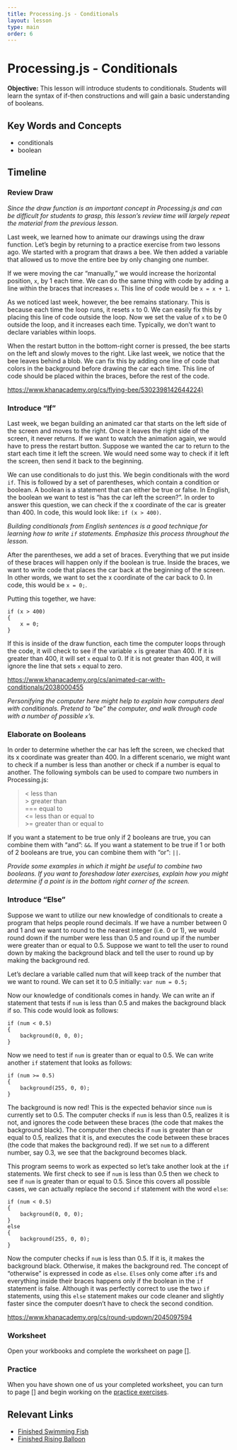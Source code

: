 ```yaml
---
title: Processing.js - Conditionals
layout: lesson
type: main
order: 6
---
```


# Processing.js - Conditionals

**Objective:** This lesson will introduce students to conditionals. Students will learn the syntax of if-then constructions and will gain a basic understanding of booleans.

## Key Words and Concepts
- conditionals
- boolean

## Timeline

### Review Draw
*Since the draw function is an important concept in Processing.js and can be difficult for students to grasp, this lesson’s review time will largely repeat the material from the previous lesson.*

Last week, we learned how to animate our drawings using the draw function. Let’s begin by returning to a practice exercise from two lessons ago. We started with a program that draws a bee. We then added a variable that allowed us to move the entire bee by only changing one number.

If we were moving the car “manually,” we would increase the horizontal position, `x`, by 1 each time. We can do the same thing with code by adding a line within the braces that increases `x`. This line of code would be `x = x + 1`.

As we noticed last week, however, the bee remains stationary. This is because each time the loop runs, it resets `x` to 0. We can easily fix this by placing this line of code outside the loop. Now we set the value of `x` to be 0 outside the loop, and it increases each time. Typically, we don’t want to declare variables within loops.

When the restart button in the bottom-right corner is pressed, the bee starts on the left and slowly moves to the right. Like last week, we notice that the bee leaves behind a blob. We can fix this by adding one line of code that colors in the background before drawing the car each time. This line of code should be placed within the braces, before the rest of the code.

<https://www.khanacademy.org/cs/flying-bee/5302398142644224)>

### Introduce “If”
Last week, we began building an animated car that starts on the left side of the screen and moves to the right. Once it leaves the right side of the screen, it never returns. If we want to watch the animation again, we would have to press the restart button. Suppose we wanted the car to return to the start each time it left the screen. We would need some way to check if it left the screen, then send it back to the beginning.

We can use conditionals to do just this. We begin conditionals with the word `if`. This is followed by a set of parentheses, which contain a condition or boolean. A boolean is a statement that can either be true or false. In English, the boolean we want to test is “has the car left the screen?”. In order to answer this question, we can check if the x coordinate of the car is greater than 400. In code, this would look like: `if (x > 400)`.

*Building conditionals from English sentences is a good technique for learning how to write `if` statements. Emphasize this process throughout the lesson.*

After the parentheses, we add a set of braces. Everything that we put inside of these braces will happen only if the boolean is true. Inside the braces, we want to write code that places the car back at the beginning of the screen. In other words, we want to set the x coordinate of the car back to 0. In code, this would be `x = 0;`.

Putting this together, we have:

	if (x > 400)  
	{  
		x = 0;  
	}  

If this is inside of the draw function, each time the computer loops through the code, it will check to see if the variable `x` is greater than 400. If it is greater than 400, it will set `x` equal to 0. If it is not greater than 400, it will ignore the line that sets `x` equal to zero.

<https://www.khanacademy.org/cs/animated-car-with-conditionals/2038000455>

*Personifying the computer here might help to explain how computers deal with conditionals. Pretend to “be” the computer, and walk through code with a number of possible `x`’s.*

### Elaborate on Booleans
In order to determine whether the car has left the screen, we checked that its x coordinate was greater than 400. In a different scenario, we might want to check if a number is less than another or check if a number is equal to another. The following symbols can be used to compare two numbers in Processing.js:

> \<    less than  
> \>    greater than  
> ===    equal to  
> <=    less than or equal to  
> \>=    greater than or equal to  

If you want a statement to be true only if 2 booleans are true, you can combine them with “and”: `&&`. If you want a statement to be true if 1 or both of 2 booleans are true, you can combine them with “or”: `||`. 

*Provide some examples in which it might be useful to combine two booleans. If you want to foreshadow later exercises, explain how you might determine if a point is in the bottom right corner of the screen.*
 
### Introduce “Else”
Suppose we want to utilize our new knowledge of conditionals to create a program that helps people round decimals. If we have a number between 0 and 1 and we want to round to the nearest integer (i.e. 0 or 1), we would round down if the number were less than 0.5 and round up if the number were greater than or equal to 0.5. Suppose we want to tell the user to round down by making the background black and tell the user to round up by making the background red.

Let’s declare a variable called num that will keep track of the number that we want to round. We can set it to 0.5 initially: `var num = 0.5;`

Now our knowledge of conditionals comes in handy. We can write an if statement that tests if `num` is less than 0.5 and makes the background black if so. This code would look as follows:

	if (num < 0.5) 
	{
		background(0, 0, 0);
	}

Now we need to test if `num` is greater than or equal to 0.5. We can write another `if` statement that looks as follows:

	if (num >= 0.5) 
	{
		background(255, 0, 0);
	}

The background is now red! This is the expected behavior since `num` is currently set to 0.5. The computer checks if `num` is less than 0.5, realizes it is not, and ignores the code between these braces (the code that makes the background black). The computer then checks if `num` is greater than or equal to 0.5, realizes that it is, and executes the code between these braces (the code that makes the background red). If we set `num` to a different number, say 0.3, we see that the background becomes black.

This program seems to work as expected so let’s take another look at the `if` statements. We first check to see if `num` is less than 0.5 then we check to see if `num` is greater than or equal to 0.5. Since this covers all possible cases, we can actually replace the second `if` statement with the word `else`:

	if (num < 0.5) 
	{
		background(0, 0, 0);
	} 
	else 
	{
		background(255, 0, 0);
	}

Now the computer checks if `num` is less than 0.5. If it is, it makes the background black. Otherwise, it makes the background red. The concept of “otherwise” is expressed in code as `else`. `Else`s only come after `if`s and everything inside their braces happens only if the boolean in the `if` statement is false. Although it was perfectly correct to use the two `if` statements, using this `else` statement makes our code cleaner and slightly faster since the computer doesn’t have to check the second condition.

<https://www.khanacademy.org/cs/round-updown/2045097594>

### Worksheet
Open your workbooks and complete the worksheet on page [].

### Practice
When you have shown one of us your completed worksheet, you can turn to page [] and begin working on the [practice exercises](https://docs.google.com/a/college.harvard.edu/presentation/d/1xOOMcZFJRK79y80scU9wocH-IvcfvzIte-aQrkSsFso/edit?usp=sharing).

## Relevant Links
- [Finished Swimming Fish](https://www.khanacademy.org/cs/swimming-fish/6486229876998144)
- [Finished Rising Balloon](https://www.khanacademy.org/cs/rising-balloon/6471795834093568)
